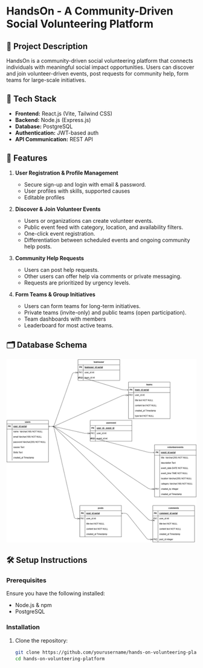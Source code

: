 # HandsOn - A Community-Driven Social Volunteering Platform

## 📖 Project Description

HandsOn is a community-driven social volunteering platform that connects individuals with meaningful social impact opportunities. Users can discover and join volunteer-driven events, post requests for community help, form teams for large-scale initiatives.

## 🔧 Tech Stack

- **Frontend:** React.js (Vite, Tailwind CSS)
- **Backend:** Node.js (Express.js)
- **Database:** PostgreSQL
- **Authentication:** JWT-based auth
- **API Communication:** REST API

## 🎯 Features

1. **User Registration & Profile Management**

   - Secure sign-up and login with email & password.
   - User profiles with skills, supported causes
   - Editable profiles

2. **Discover & Join Volunteer Events**

   - Users or organizations can create volunteer events.
   - Public event feed with category, location, and availability filters.
   - One-click event registration.
   - Differentiation between scheduled events and ongoing community help posts.

3. **Community Help Requests**

   - Users can post help requests.
   - Other users can offer help via comments or private messaging.
   - Requests are prioritized by urgency levels.

4. **Form Teams & Group Initiatives**

   - Users can form teams for long-term initiatives.
   - Private teams (invite-only) and public teams (open participation).
   - Team dashboards with members
   - Leaderboard for most active teams.

## 🗂 Database Schema

![Database Schema](./frontend/public/volounteer.drawio.png)

## 🛠 Setup Instructions

### Prerequisites

Ensure you have the following installed:

- Node.js & npm
- PostgreSQL

### Installation

1. Clone the repository:
   ```bash
   git clone https://github.com/yourusername/hands-on-volunteering-platform.git
   cd hands-on-volunteering-platform
   ```
